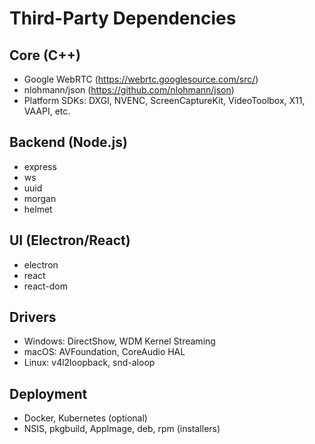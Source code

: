 # Third-Party Dependencies

## Core (C++)
- Google WebRTC (https://webrtc.googlesource.com/src/)
- nlohmann/json (https://github.com/nlohmann/json)
- Platform SDKs: DXGI, NVENC, ScreenCaptureKit, VideoToolbox, X11, VAAPI, etc.

## Backend (Node.js)
- express
- ws
- uuid
- morgan
- helmet

## UI (Electron/React)
- electron
- react
- react-dom

## Drivers
- Windows: DirectShow, WDM Kernel Streaming
- macOS: AVFoundation, CoreAudio HAL
- Linux: v4l2loopback, snd-aloop

## Deployment
- Docker, Kubernetes (optional)
- NSIS, pkgbuild, AppImage, deb, rpm (installers)
